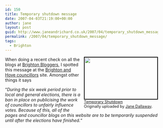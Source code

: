 ```yaml
---
id: 150
title: Temporary shutdown message
date: 2007-04-03T21:19:00+00:00
author: jane
layout: post
guid: http://www.janeandrichard.co.uk/2007/04/temporary_shutdown_message
permalink: /2007/04/temporary_shutdown_message/
tags:
  - Brighton
---
```

<div style="float: right; margin-left: 10px; margin-bottom: 10px;">
  <a href="http://www.flickr.com/photos/janed/445332817/" title="photo sharing"><img src="http://farm1.static.flickr.com/222/445332817_375b22d85e_m.jpg" alt="" style="border: solid 2px #000000;" width="240" height="137" /></a> <br /> <span style="font-size: 0.9em; margin-top: 0px;"> <a href="http://www.flickr.com/photos/janed/445332817/">Temporary Shutdown</a> <br /> Originally uploaded by <a href="http://www.flickr.com/people/janed/">Jane Dallaway</a>. </span>
</div>

When doing a recent check on all the blogs at [Brighton Bloggers](http://www.brightonbloggers.com/blogs/), I spotted this message at the [Brighton and Hove councillors](http://www.brighton-hove-councillors.org.uk/index.cfm?request=a1700) site. Amongst other things it says
  
&#8220;_During the six week period prior to local and general elections, there is a ban in place on publicising the work of councillors to unfairly influence votes. Because of this, all of the pages and councillor blogs on this website are to be temporarily suspended until after the elections have finished._&#8220;<br clear="all" />